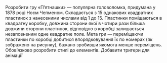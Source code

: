 Розробити гру «П’ятнашки» — популярна головоломка, придумана у 1878 році 
Ноєм Чепменом. Складається з 15 однакових квадратних пластинок з нанесеними 
числами від 1 до 15. Пластинки поміщаються в квадратну коробку, довжина сторони 
якої в чотири рази більша довжини сторони пластинок, відповідно в коробці 
залишається незаповненим одне квадратне поле. Мета гри — переміщаючи 
пластинки по коробці добитися впорядковування їх по номерах (як зображено на 
рисунку), бажано зробивши якомога менше переміщень.
Обов’язково розробити стилі до елементів. Добавити тригери для анімації
